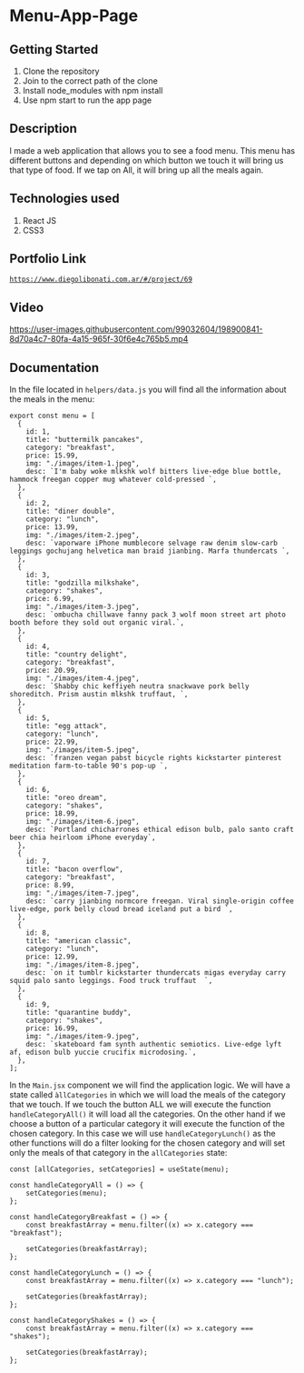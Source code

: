 # Menu-App-Page

## Getting Started

1. Clone the repository
2. Join to the correct path of the clone
3. Install node_modules with npm install
4. Use npm start to run the app page

## Description

I made a web application that allows you to see a food menu. This menu has different buttons and depending on which button we touch it will bring us that type of food. If we tap on All, it will bring up all the meals again.

## Technologies used

1. React JS
2. CSS3
   
## Portfolio Link

[`https://www.diegolibonati.com.ar/#/project/69`](https://www.diegolibonati.com.ar/#/project/69)

## Video

https://user-images.githubusercontent.com/99032604/198900841-8d70a4c7-80fa-4a15-965f-30f6e4c765b5.mp4

## Documentation

In the file located in `helpers/data.js` you will find all the information about the meals in the menu:

```
export const menu = [
  {
    id: 1,
    title: "buttermilk pancakes",
    category: "breakfast",
    price: 15.99,
    img: "./images/item-1.jpeg",
    desc: `I'm baby woke mlkshk wolf bitters live-edge blue bottle, hammock freegan copper mug whatever cold-pressed `,
  },
  {
    id: 2,
    title: "diner double",
    category: "lunch",
    price: 13.99,
    img: "./images/item-2.jpeg",
    desc: `vaporware iPhone mumblecore selvage raw denim slow-carb leggings gochujang helvetica man braid jianbing. Marfa thundercats `,
  },
  {
    id: 3,
    title: "godzilla milkshake",
    category: "shakes",
    price: 6.99,
    img: "./images/item-3.jpeg",
    desc: `ombucha chillwave fanny pack 3 wolf moon street art photo booth before they sold out organic viral.`,
  },
  {
    id: 4,
    title: "country delight",
    category: "breakfast",
    price: 20.99,
    img: "./images/item-4.jpeg",
    desc: `Shabby chic keffiyeh neutra snackwave pork belly shoreditch. Prism austin mlkshk truffaut, `,
  },
  {
    id: 5,
    title: "egg attack",
    category: "lunch",
    price: 22.99,
    img: "./images/item-5.jpeg",
    desc: `franzen vegan pabst bicycle rights kickstarter pinterest meditation farm-to-table 90's pop-up `,
  },
  {
    id: 6,
    title: "oreo dream",
    category: "shakes",
    price: 18.99,
    img: "./images/item-6.jpeg",
    desc: `Portland chicharrones ethical edison bulb, palo santo craft beer chia heirloom iPhone everyday`,
  },
  {
    id: 7,
    title: "bacon overflow",
    category: "breakfast",
    price: 8.99,
    img: "./images/item-7.jpeg",
    desc: `carry jianbing normcore freegan. Viral single-origin coffee live-edge, pork belly cloud bread iceland put a bird `,
  },
  {
    id: 8,
    title: "american classic",
    category: "lunch",
    price: 12.99,
    img: "./images/item-8.jpeg",
    desc: `on it tumblr kickstarter thundercats migas everyday carry squid palo santo leggings. Food truck truffaut  `,
  },
  {
    id: 9,
    title: "quarantine buddy",
    category: "shakes",
    price: 16.99,
    img: "./images/item-9.jpeg",
    desc: `skateboard fam synth authentic semiotics. Live-edge lyft af, edison bulb yuccie crucifix microdosing.`,
  },
];
```

In the `Main.jsx` component we will find the application logic. We will have a state called `àllCategories` in which we will load the meals of the category that we touch. If we touch the button ALL we will execute the function `handleCategoryAll()` it will load all the categories. On the other hand if we choose a button of a particular category it will execute the function of the chosen category. In this case we will use `handleCategoryLunch()` as the other functions will do a filter looking for the chosen category and will set only the meals of that category in the `allCategories` state:

```
const [allCategories, setCategories] = useState(menu);

const handleCategoryAll = () => {
    setCategories(menu);
};

const handleCategoryBreakfast = () => {
    const breakfastArray = menu.filter((x) => x.category === "breakfast");

    setCategories(breakfastArray);
};

const handleCategoryLunch = () => {
    const breakfastArray = menu.filter((x) => x.category === "lunch");

    setCategories(breakfastArray);
};

const handleCategoryShakes = () => {
    const breakfastArray = menu.filter((x) => x.category === "shakes");

    setCategories(breakfastArray);
};
```
